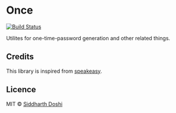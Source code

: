# Once

[![Build Status](https://travis-ci.org/sidoshi/once.svg?branch=master)](https://travis-ci.org/sidoshi/once)

Utilites for one-time-password generation and other related things.

## Credits

This library is inspired from [speakeasy](https://github.com/speakeasyjs/speakeasy).

## Licence

MIT © [Siddharth Doshi](https://sid.sh)
